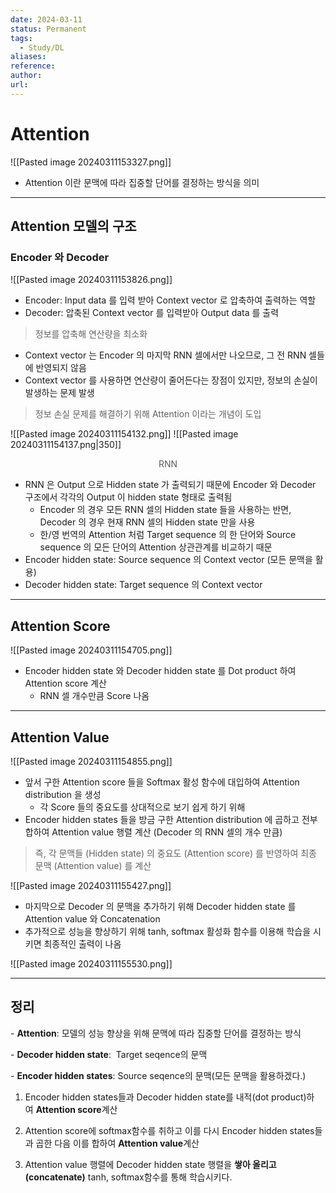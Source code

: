 ```yaml
---
date: 2024-03-11
status: Permanent
tags:
  - Study/DL
aliases: 
reference: 
author: 
url:
---
```

# Attention
![[Pasted image 20240311153327.png]]

- Attention 이란 문맥에 따라 집중할 단어를 결정하는 방식을 의미
---
## Attention 모델의 구조
### Encoder 와 Decoder
![[Pasted image 20240311153826.png]]

- Encoder: Input data 를 입력 받아 Context vector 로 압축하여 출력하는 역할
- Decoder: 압축된 Context vector 를 입력받아 Output data 를 출력

>정보를 압축해 연산량을 최소화

- Context vector 는 Encoder 의 마지막 RNN 셀에서만 나오므로, 그 전 RNN 셀들에 반영되지 않음
- Context vector 를 사용하면 연산량이 줄어든다는 장점이 있지만, 정보의 손실이 발생하는 문제 발생

>정보 손실 문제를 해결하기 위해 Attention 이라는 개념이 도입

![[Pasted image 20240311154132.png]]
![[Pasted image 20240311154137.png|350]]
<center style='font-size:14;opacity:0.7;'>RNN</center>

- RNN 은 Output 으로 Hidden state 가 출력되기 때문에 Encoder 와 Decoder 구조에서 각각의 Output 이 hidden state 형태로 출력됨
	- Encoder 의 경우 모든 RNN 셀의 Hidden state 들을 사용하는 반면, Decoder 의 경우 현재 RNN 셀의 Hidden state 만을 사용
	- 한/영 번역의 Attention 처럼 Target sequence 의 한 단어와 Source sequence 의 모든 단어의 Attention 상관관계를 비교하기 때문
- Encoder hidden state: Source sequence 의 Context vector (모든 문맥을 활용)
- Decoder hidden state: Target sequence 의 Context vector
---
## Attention Score
![[Pasted image 20240311154705.png]]

- Encoder hidden state 와 Decoder hidden state 를 Dot product 하여 Attention score 계산
	- RNN 셀 개수만큼 Score 나옴
---
## Attention Value
![[Pasted image 20240311154855.png]]

- 앞서 구한 Attention score 들을 Softmax 활성 함수에 대입하여 Attention distribution 을 생성
	- 각 Score 들의 중요도를 상대적으로 보기 쉽게 하기 위해
- Encoder hidden states 들을 방금 구한 Attention distribution 에 곱하고 전부 합하여 Attention value 행렬 계산 (Decoder 의 RNN 셀의 개수 만큼)

>즉, 각 문맥들 (Hidden state) 의 중요도 (Attention score) 를 반영하여 최종 문맥 (Attention value) 를 계산

![[Pasted image 20240311155427.png]]

- 마지막으로 Decoder 의 문맥을 추가하기 위해 Decoder hidden state 를 Attention value 와 Concatenation
- 추가적으로 성능을 향상하기 위해 tanh, softmax 활성화 함수를 이용해 학습을 시키면 최종적인 출력이 나옴

![[Pasted image 20240311155530.png]]

---
## 정리
- **Attention**: 모델의 성능 향상을 위해 문맥에 따라 집중할 단어를 결정하는 방식

- **Decoder hidden state**:  Target seqence의 문맥

- **Encoder hidden states**: Source seqence의 문맥(모든 문맥을 활용하겠다.)

1. Encoder hidden states들과 Decoder hidden state를 내적(dot product)하여 **Attention score**계산

2. Attention score에 softmax함수를 취하고 이를 다시 Encoder hidden states들과 곱한 다음 이를 합하여 **Attention value**계산

3. Attention value 행렬에 Decoder hidden state 행렬을 **쌓아 올리고(concatenate)** tanh, softmax함수를 통해 학습시키다.
